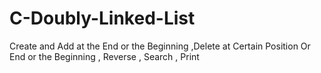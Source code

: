 # C-Doubly-Linked-List
Create and Add at the End or the Beginning ,Delete at Certain Position Or End or the Beginning , Reverse , Search , Print